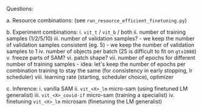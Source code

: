Questions:

a. Resource combinations: (see `run_resource_efficient_finetuning.py`)

b. Experiment combinations:
    i. `vit_t` / `vit_b` / both
    ii. number of training samples (1/2/5/10)
    iii. number of validation samples?
        - we keep the number of validation samples consistent (eg. 5)
        - we keep the number of validation samples to 1
    iv. number of objects per batch (25 is difficult to fit on `gtx1080`)
    v. freeze parts of SAM?
    vi. patch shape?
    vii. number of epochs for different number of training samples
        - idea: let's keep the number of epochs per combination training to stay the same (for consistency in early stopping, lr scheduler)
    viii. learning rate (starting, scheduler choice), optimizer

c. Inference:
    i. vanilla SAM
    ii. `vit_<X>_lm` micro-sam (using finetuned LM generalist)
    iii. `vit_<X>_covid-if` micro-sam (training a specialist)
    iv. finetuning `vit_<X>_lm` microsam (finetuning the LM generalist)
